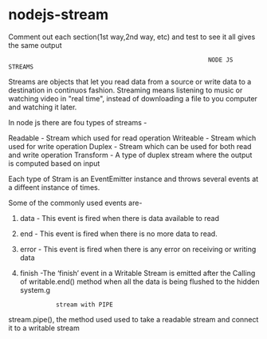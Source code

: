 # nodejs-stream
Comment out each section(1st way,2nd way, etc) and test to see it all gives the same output

                                                            NODE JS STREAMS
Streams are objects that let you read data from a source or write data to a destination in continuos fashion.
Streaming means listening to music or watching video in "real time", instead of downloading a file to you computer
and watching it later.

In node js there are fou types of streams -

Readable - Stream which used for read operation
Writeable - Stream which used for write operation
Duplex - Stream which can be used for both read and write operation
Transform - A type of duplex stream where the output is computed based on input

Each type of Stram is an EventEmitter instance and throws several events at a diffeent instance of times. 

Some of the commonly used events are-
1. data - This event is fired when there is data available to read
2. end  - This event is fired when there is no more data to read.
3. error - This event is fired when there is any error on receiving or writing data
4. finish -The ‘finish’ event in a Writable Stream is emitted after the Calling of writable.end() method when all the data is being flushed to the hidden system.g


                 stream with PIPE
 stream.pipe(), the method used used to take a readable stream and connect it to a writable stream                